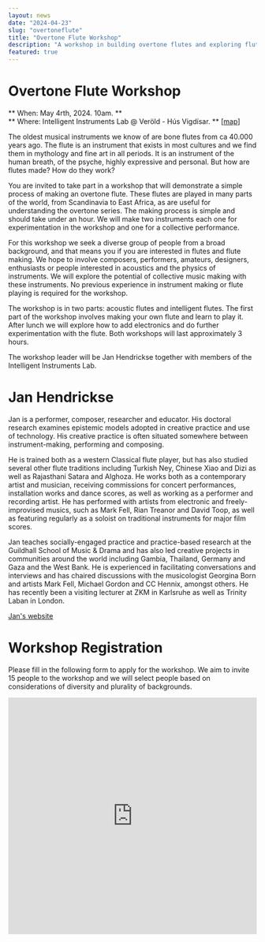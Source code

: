 ```yaml
---
layout: news
date: "2024-04-23"
slug: "overtoneflute"
title: "Overtone Flute Workshop"
description: "A workshop in building overtone flutes and exploring flute intelligence"
featured: true
---
```


<script>
    import CaptionedImage from "../../components/Images/CaptionedImage.svelte"
</script>

<CaptionedImage
    src="news/ofWorkshop1.jpg"
    alt="From an earlier workshop"
    caption="From an earlier workshop"
/>

# Overtone Flute Workshop

** When: May 4rth, 2024. 10am. **  
** Where: Intelligent Instruments Lab @ Veröld - Hús Vigdísar. ** [[map](https://maps.app.goo.gl/4nSMipyv9WzY2ux79)]

The oldest musical instruments we know of are bone flutes from ca 40.000 years ago. The flute is an instrument that exists in most cultures and we find them in mythology and fine art in all periods. It is an instrument of the human breath, of the psyche, highly expressive and personal. But how are flutes made? How do they work?
 
You are invited to take part in a workshop that will demonstrate a simple process of making an overtone flute. These flutes are played in many parts of the world, from Scandinavia to East Africa, as are useful for understanding the overtone series. The making process is simple and should take under an hour. We will make two instruments each one for experimentation in the workshop and one for a collective performance. 

For this workshop we seek a diverse group of people from a broad background, and that means you if you are interested in flutes and flute making. We hope to involve composers, performers, amateurs, designers, enthusiasts or people interested in acoustics and the physics of instruments. We will explore the potential of collective music making with these instruments. No previous experience in instrument making or flute playing is required for the workshop.

The workshop is in two parts: acoustic flutes and intelligent flutes. The first part of the workshop involves making your own flute and learn to play it. After lunch we will explore how to add electronics and do further experimentation with the flute. Both workshops will last approximately 3 hours.

The workshop leader will be Jan Hendrickse together with members of the Intelligent Instruments Lab.


# Jan Hendrickse

Jan is a performer, composer, researcher and educator. His doctoral research examines epistemic models adopted in creative practice and use of technology. His creative practice is often situated somewhere between instrument-making, performing and composing.

He is trained both as a western Classical flute player, but has also studied several other flute traditions including Turkish Ney, Chinese Xiao and Dizi as well as Rajasthani Satara and Alghoza. He works both as a contemporary artist and musician, receiving commissions for concert performances, installation works and dance scores, as well as working as a performer and recording artist. He has performed with artists from electronic and freely-improvised musics, such as Mark Fell, Rian Treanor and David Toop, as well as featuring regularly as a soloist on traditional instruments for major film scores. 

Jan teaches socially-engaged practice and practice-based research at the Guildhall School of Music & Drama and has also led creative projects in communities around the world including Gambia, Thailand, Germany and Gaza and the West Bank. He is experienced in facilitating conversations and interviews and has chaired discussions with the musicologist Georgina Born and artists Mark Fell, Michael Gordon and CC Hennix, amongst others. He has recently been a visiting lecturer at ZKM in Karlsruhe as well as Trinity Laban in London.

[Jan's website](https://www.janhendrickse.com)


# Workshop Registration

Please fill in the following form to apply for the workshop. We aim to invite 15 people to the workshop and we will select people based on considerations of diversity and plurality of backgrounds.  

<iframe width="640px" height= "480px" src= "https://forms.office.com/Pages/ResponsePage.aspx?id=sYZLjIL5HkOteIjsz0Hh8E-VWUy5AuRMjkzZso9NcJhUMzNFNkxXM0FFNzNQTzM0QVZHQklJWjI5MC4u&embed=true" frameborder= "0" marginwidth= "0" marginheight= "0" style= "border: none; max-width:100%; max-height:100vh" allowfullscreen webkitallowfullscreen mozallowfullscreen msallowfullscreen> </iframe>

<CaptionedImage
    src="news/ofWorkshop2.jpg"
    alt="From an earlier workshop"
    caption="From an earlier workshop"
/>

<CaptionedImage
    src="news/ofWorkshop3.jpg"
    alt="From an earlier workshop"
    caption="From an earlier workshop"
/>


<CaptionedImage
    src="research/projects/wall2.jpg"
    alt="The ii lab Organium"
    caption="The ii lab Organium"
/>